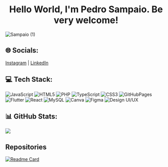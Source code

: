 <h1 align="center"> Hello World, I'm Pedro Sampaio. Be very welcome!</h1> 

![Sampaio (1)](https://github.com/user-attachments/assets/63cebeb9-4964-4fc1-b2b8-49b8b27a5c98)



## 🌐 Socials:

[Instagram](https://www.instagram.com) | [LinkedIn](https://www.linkedin.com)


## 💻 Tech Stack:

![JavaScript](https://img.shields.io/badge/JavaScript-%23F7DF1E.svg?style=flat&logo=javascript&logoColor=black)
![HTML5](https://img.shields.io/badge/HTML5-%23E34F26.svg?style=flat&logo=html5&logoColor=white)
![PHP](https://img.shields.io/badge/PHP-%23777BB4.svg?style=flat&logo=php&logoColor=white)
![TypeScript](https://img.shields.io/badge/TypeScript-%23007ACC.svg?style=flat&logo=typescript&logoColor=white)
![CSS3](https://img.shields.io/badge/CSS3-%231572B6.svg?style=flat&logo=css3&logoColor=white)
![GitHubPages](https://img.shields.io/badge/GitHub_Pages-%23327FC7.svg?style=flat&logo=github&logoColor=white)
![Flutter](https://img.shields.io/badge/Flutter-%2302569B.svg?style=flat&logo=flutter&logoColor=white)
![React](https://img.shields.io/badge/React-%2361DAFB.svg?style=flat&logo=react&logoColor=black)
![MySQL](https://img.shields.io/badge/MySQL-%234479A1.svg?style=flat&logo=mysql&logoColor=white)
![Canva](https://img.shields.io/badge/Canva-%2300C4CC.svg?style=flat&logo=canva&logoColor=white)
![Figma](https://img.shields.io/badge/Figma-%23F24E1E.svg?style=flat&logo=figma&logoColor=white)
![Design UI/UX](https://img.shields.io/badge/UI%2FUX%20Design-%23E34F26.svg?style=flat&logo=designernews&logoColor=white)

## 📊 GitHub Stats:

<picture>
  <source
    srcset="https://github-readme-stats.vercel.app/api?username=anuraghazra&show_icons=true&theme=dark"
    media="(prefers-color-scheme: dark)"
  />
  <source
    srcset="https://github-readme-stats.vercel.app/api?username=PedroSampaio11&show_icons=true"
    media="(prefers-color-scheme: light), (prefers-color-scheme: no-preference)"
  />
  <img src="https://github-readme-stats.vercel.app/api?username=anuraghazra&show_icons=true" />
</picture>

## Repositories

[![Readme Card](https://github-readme-stats.vercel.app/api/pin/?username=PedroSampaio11&repo=PedroSampaio11&theme=radical)](https://github.com/PedroSampaio11/PedroSampaio11)

